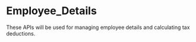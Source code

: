 # Employee_Details
These APIs will be used for managing employee details and calculating tax deductions.
